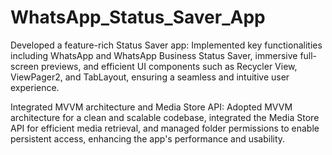 # WhatsApp_Status_Saver_App
Developed a feature-rich Status Saver app: Implemented key functionalities including WhatsApp and WhatsApp Business Status Saver, immersive full-screen previews, and efficient UI components such as Recycler View, ViewPager2, and TabLayout, ensuring a seamless and intuitive user experience.

Integrated MVVM architecture and Media Store API: Adopted MVVM architecture for a clean and scalable codebase, integrated the Media Store API for efficient media retrieval, and managed folder permissions to enable persistent access, enhancing the app's performance and usability.
